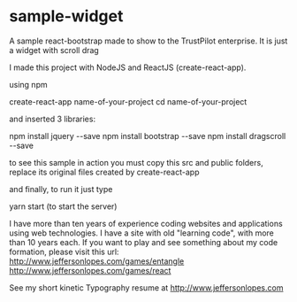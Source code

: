 # sample-widget
A sample react-bootstrap made to show to the TrustPilot enterprise. It is just a widget with scroll drag

I made this project with NodeJS and ReactJS (create-react-app).

using npm

create-react-app name-of-your-project
cd name-of-your-project

and inserted 3 libraries:

npm install jquery --save
npm install bootstrap --save 
npm install dragscroll --save

to see this sample in action you must 
copy this src and public folders, replace its original files created by create-react-app

and finally, to run it just type

yarn start (to start the server)

I have more than ten years of experience coding websites and applications using web technologies. 
I have a site with old "learning code", with more than 10 years each. If you want to play and see something about my code formation, please visit this url: 
http://www.jeffersonlopes.com/games/entangle
http://www.jeffersonlopes.com/games/react

See my short kinetic Typography resume at 
http://www.jeffersonlopes.com
